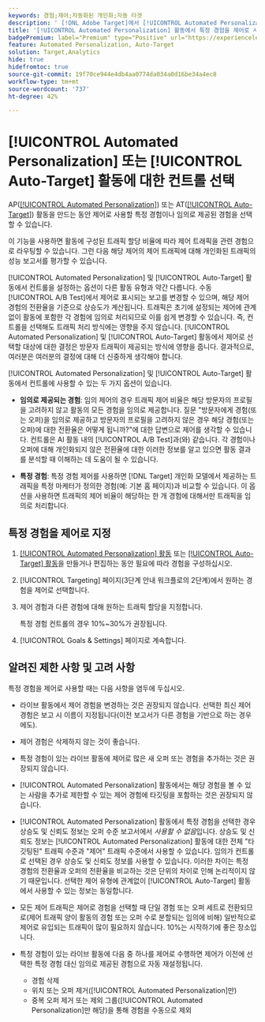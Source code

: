```yaml
---
keywords: 경험;제어;자동화된 개인화;자동 타겟
description: ' [!DNL Adobe Target]에서 [!UICONTROL Automated Personalization](AP) 또는 [!UICONTROL Auto-Target] 활동을 만드는 동안 컨트롤로 사용할 환경을 선택하는 방법을 알아봅니다.'
title: '[!UICONTROL Automated Personalization] 활동에서 특정 경험을 제어로 사용하려면 어떻게 해야 합니까?'
badgePremium: label="Premium" type="Positive" url="https://experienceleague.adobe.com/docs/target/using/introduction/intro.html?lang=en#premium newtab=true" tooltip="Target Premium에 포함된 내용을 확인합니다."
feature: Automated Personalization, Auto-Target
solution: Target,Analytics
hide: true
hidefromtoc: true
source-git-commit: 19f70ce944e4db4aa0774da034a0d16be34a4ec8
workflow-type: tm+mt
source-wordcount: '737'
ht-degree: 42%

---
```


# [!UICONTROL Automated Personalization] 또는 [!UICONTROL Auto-Target] 활동에 대한 컨트롤 선택

AP([[!UICONTROL Automated Personalization]](/help/main/c-activities/t-automated-personalization/automated-personalization.md)) 또는 AT([[!UICONTROL Auto-Target]](/help/main/c-activities/auto-target/auto-target-to-optimize.md)) 활동을 만드는 동안 제어로 사용할 특정 경험이나 임의로 제공된 경험을 선택할 수 있습니다.

이 기능을 사용하면 활동에 구성된 트래픽 할당 비율에 따라 제어 트래픽을 관련 경험으로 라우팅할 수 있습니다. 그런 다음 해당 제어의 제어 트래픽에 대해 개인화된 트래픽의 성능 보고서를 평가할 수 있습니다.

[!UICONTROL Automated Personalization] 및 [!UICONTROL Auto-Target] 활동에서 컨트롤을 설정하는 옵션이 다른 활동 유형과 약간 다릅니다. 수동 [!UICONTROL A/B Test]에서 제어로 표시되는 보고를 변경할 수 있으며, 해당 제어 경험의 전환율을 기준으로 상승도가 계산됩니다. 트래픽은 초기에 설정되는 제어에 관계없이 활동에 포함한 각 경험에 임의로 처리되므로 이를 쉽게 변경할 수 있습니다. 즉, 컨트롤을 선택해도 트래픽 처리 방식에는 영향을 주지 않습니다. [!UICONTROL Automated Personalization] 및 [!UICONTROL Auto-Target] 활동에서 제어로 선택할 대상에 대한 결정은 방문자 트래픽이 제공되는 방식에 영향을 줍니다. 결과적으로, 여러분은 여러분의 결정에 대해 더 신중하게 생각해야 합니다.

[!UICONTROL Automated Personalization] 및 [!UICONTROL Auto-Target] 활동에서 컨트롤에 사용할 수 있는 두 가지 옵션이 있습니다.

* **임의로 제공되는 경험**: 임의 제어의 경우 트래픽 제어 비율은 해당 방문자의 프로필을 고려하지 않고 활동의 모든 경험을 임의로 제공합니다. 질문 &quot;방문자에게 경험(또는 오퍼)을 임의로 제공하고 방문자의 프로필을 고려하지 않은 경우 해당 경험(또는 오퍼)에 대한 전환율은 어떻게 됩니까?&quot;에 대한 답변으로 제어를 생각할 수 있습니다. 컨트롤은 AI 활동 내의 [!UICONTROL A/B Test]과(와) 같습니다. 각 경험이나 오퍼에 대해 개인화되지 않은 전환율에 대한 이러한 정보를 알고 있으면 활동 결과를 분석할 때 이해하는 데 도움이 될 수 있습니다.

* **특정 경험**: 특정 경험 제어를 사용하면 [!DNL Target] 개인화 모델에서 제공하는 트래픽을 특정 마케터가 정의한 경험(예: 기본 홈 페이지)과 비교할 수 있습니다. 이 옵션을 사용하면 트래픽의 제어 비율이 해당하는 한 개 경험에 대해서만 트래픽을 임의로 처리합니다.

## 특정 경험을 제어로 지정

1. [[!UICONTROL Automated Personalization] 활동](/help/main/c-activities/t-automated-personalization/create-ap-activity.md) 또는 [[!UICONTROL Auto-Target] 활동](/help/main/c-activities/t-test-ab/t-test-create-ab/ab-audience.md)을 만들거나 편집하는 동안 필요에 따라 경험을 구성하십시오.
1. [!UICONTROL Targeting] 페이지(3단계 안내 워크플로의 2단계)에서 원하는 경험을 제어로 선택합니다.
1. 제어 경험과 다른 경험에 대해 원하는 트래픽 할당을 지정합니다.

   특정 경험 컨트롤의 경우 10%~30%가 권장됩니다.

1. [!UICONTROL Goals & Settings] 페이지로 계속합니다.

## 알려진 제한 사항 및 고려 사항

특정 경험을 제어로 사용할 때는 다음 사항을 염두에 두십시오.

* 라이브 활동에서 제어 경험을 변경하는 것은 권장되지 않습니다. 선택한 최신 제어 경험은 보고 시 이름이 지정됩니다(이전 보고서가 다른 경험을 기반으로 하는 경우에도).
* 제어 경험은 삭제하지 않는 것이 좋습니다.
* 특정 경험이 있는 라이브 활동에 제어로 많은 새 오퍼 또는 경험을 추가하는 것은 권장되지 않습니다.
* [!UICONTROL Automated Personalization] 활동에서는 해당 경험을 볼 수 있는 사람을 추가로 제한할 수 있는 제어 경험에 타깃팅을 포함하는 것은 권장되지 않습니다.
* [!UICONTROL Automated Personalization] 활동에서 특정 경험을 선택한 경우 상승도 및 신뢰도 정보는 오퍼 수준 보고서에서 *사용할 수 없음*&#x200B;입니다. 상승도 및 신뢰도 정보는 [!UICONTROL Automated Personalization] 활동에 대한 전체 &quot;타깃팅된&quot; 트래픽 수준과 &quot;제어&quot; 트래픽 수준에서 사용할 수 있습니다. 임의가 컨트롤로 선택된 경우 상승도 및 신뢰도 정보를 사용할 수 있습니다. 이러한 차이는 특정 경험의 전환율과 오퍼의 전환율을 비교하는 것은 단위의 차이로 인해 논리적이지 않기 때문입니다. 선택한 제어 유형에 관계없이 [!UICONTROL Auto-Target] 활동에서 사용할 수 있는 정보는 동일합니다.
* 모든 제어 트래픽은 제어로 경험을 선택할 때 단일 경험 또는 오퍼 세트로 전환되므로(제어 트래픽 양이 활동의 경험 또는 오퍼 수로 분할되는 임의에 비해) 일반적으로 제어로 유입되는 트래픽이 많이 필요하지 않습니다. 10%는 시작하기에 좋은 장소입니다.
* 특정 경험이 있는 라이브 활동에 다음 중 하나를 제어로 수행하면 제어가 이전에 선택한 특정 경험 대신 임의로 제공된 경험으로 자동 재설정됩니다.

   * 경험 삭제
   * 위치 또는 오퍼 제거([!UICONTROL Automated Personalization]만)
   * 중복 오퍼 제거 또는 제외 그룹([!UICONTROL Automated Personalization]만 해당)을 통해 경험을 수동으로 제외
